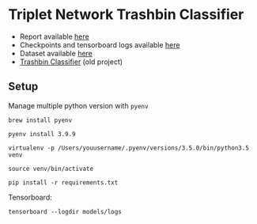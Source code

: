 # Triplet Network Trashbin Classifier

<ul>
  <li>Report available <a href="https://github.com/khalld/triplet-trashbin-classifier/blob/main/report/report.pdf">here</a></li>
  <li> Checkpoints and tensorboard logs available <a href="https://drive.google.com/file/d/1vgALpclAQs7xSMj2BkQJxj770hXyJm4-">here</a>
  <li>Dataset available <a href="https://drive.google.com/drive/folders/1LmN-fXWZ8UpRkLeMjbootN46V9AHaE4x?usp=sharing">here</a>
  <li><a href="https://github.com/khalld/trashbin-classifier">Trashbin Classifier</a> (old project)
</ul>

## Setup

Manage multiple python version with `pyenv`

`brew install pyenv`

`pyenv install 3.9.9`

`virtualenv -p /Users/youusername/.pyenv/versions/3.5.0/bin/python3.5 venv`

`source venv/bin/activate`

`pip install -r requirements.txt`

Tensorboard:

`tensorboard --logdir models/logs`
